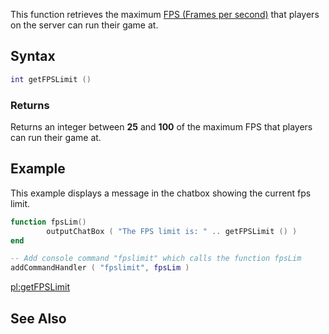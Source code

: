 This function retrieves the maximum [FPS (Frames per second)](http://en.wikipedia.org/wiki/Frame_rate) that players on the server can run their game at.

Syntax
------

``` lua
int getFPSLimit ()         
```

### Returns

Returns an integer between **25** and **100** of the maximum FPS that players can run their game at.

Example
-------

This example displays a message in the chatbox showing the current fps limit.

``` lua
function fpsLim()
        outputChatBox ( "The FPS limit is: " .. getFPSLimit () )
end                                                  

-- Add console command "fpslimit" which calls the function fpsLim
addCommandHandler ( "fpslimit", fpsLim )
```

[pl:getFPSLimit](/docs/pl:getFPSLimit.md "wikilink")

See Also
--------
